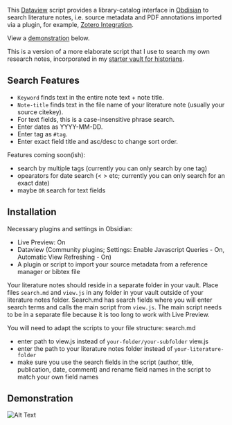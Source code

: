 

This [Dataview](https://github.com/blacksmithgu/obsidian-dataview) script provides a library-catalog interface in [Obdisian](https://obsidian.md/) to search literature notes, i.e. source metadata and PDF annotations imported via a plugin, for example, [Zotero Integration](https://github.com/mgmeyers/obsidian-zotero-integration). 

View a [demonstration](https://github.com/erazlogo/obsidian-lit-notes-search#demonstration) below.

This is a version of a more elaborate script that I use to search my own research notes, incorporated in my [starter vault for historians](https://github.com/erazlogo/obsidian-history-vault). 

## Search Features

- `Keyword` finds text in the entire note text + note title.
- `Note-title` finds text in the file name of your literature note (usually your source citekey).
- For text fields, this is a case-insensitive phrase search. 
- Enter dates as YYYY-MM-DD. 
- Enter tag as `#tag`.  
- Enter exact field title and asc/desc to change sort order.

Features coming soon(ish): 
- search by multiple tags (currently you can only search by one tag)
- opearators for date search (< > etc; currently you can only search for an exact date)
- maybe `OR` search for text fields

## Installation

Necessary plugins and settings in Obsidian:
- Live Preview: On
- Dataview (Community plugins; Settings: Enable Javascript Queries - On, Automatic View Refreshing - On)
- A plugin or script to import your source metadata from a reference manager or bibtex file

Your literature notes should reside in a separate folder in your vault.
Place files `search.md` and `view.js` in any folder in your vault outside of your literature notes folder. Search.md has search fields where you will enter search terms and calls the main script from `view.js`. The main script needs to be in a separate file because it is too long to work with Live Preview.

You will need to adapt the scripts to your file structure:
search.md 
- enter path to view.js instead of `your-folder/your-subfolder`
view.js 
- enter the path to your literature notes folder instead of `your-literature-folder`
- make sure you use the search fields in the script (author, title, publication, date, comment) and rename field names in the script to match your own field names

## Demonstration

![Alt Text](https://publish-01.obsidian.md/access/36bec6aea73b5930cec9761dd7c60012/00%20meta/attachments/search%20literature%20notes.gif)
